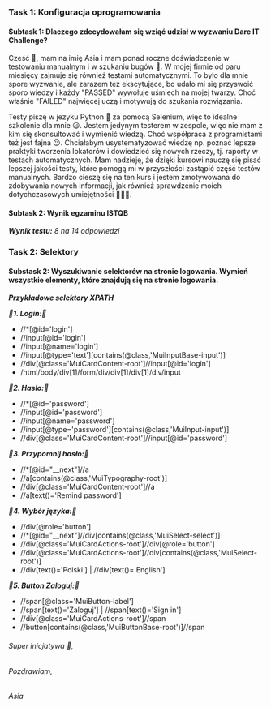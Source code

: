 
### **Task 1: Konfiguracja oprogramowania**
#### **Subtask 1: Dlaczego zdecydowałam się wziąć udział w wyzwaniu Dare IT Challenge?**

Cześć :wave:, mam na imię Asia i mam ponad roczne doświadczenie w testowaniu manualnym i w szukaniu bugów :bug:. W mojej firmie od paru miesięcy zajmuje się również testami automatycznymi.
To było dla mnie spore wyzwanie, ale zarazem też ekscytujące, bo udało mi się przyswoić sporo wiedzy i każdy "PASSED" wywołuje uśmiech na mojej twarzy. 
Choć właśnie "FAILED" najwięcej uczą i motywują do szukania rozwiązania.

Testy piszę w jezyku Python :snake: za pomocą Selenium, więc to idealne szkolenie dla mnie :smiley:. Jestem jedynym testerem w zespole, więc nie mam z kim się skonsultować i wymienić wiedzą.
Choć współpraca z programistami też jest fajna :wink:. Chciałabym usystematyzować wiedzę np. poznać lepsze praktyki tworzenia lokatorów i dowiedzieć się nowych rzeczy, tj. raporty w testach automatycznych.
Mam nadzieję, że dzięki kursowi nauczę się pisać lepszej jakości testy, które pomogą mi w przyszłości zastąpić część testów manualnych. 
Bardzo cieszę się na ten kurs i jestem zmotywowana do zdobywania nowych informacji, jak również sprawdzenie moich dotychczasowych umiejętności :muscle::woman_student:.

#### **Subtask 2: Wynik egzaminu ISTQB**
***Wynik testu:*** *8 na 14 odpowiedzi*

### **Task 2: Selektory**
#### **Substask 2: Wyszukiwanie selektorów na stronie logowania. Wymień wszystkie elementy, które znajdują się na stronie logowania.**

***Przykładowe selektory XPATH***

***:construction:1. Login::construction:***
- //*[@id='login']
- //input[@id='login']
- //input[@name='login']
- //input[@type='text'][contains(@class,'MuiInputBase-input')]
- //div[@class='MuiCardContent-root']//input[@id='login']
- /html/body/div[1]/form/div/div[1]/div[1]/div/input

***:construction:2. Hasło::construction:***
- //*[@id='password']
- //input[@id='password']
- //input[@name='password']
- //input[@type='password'][contains(@class,'MuiInput-input')]
- //div[@class='MuiCardContent-root']//input[@id='password']

***:construction:3. Przypomnij hasło::construction:***
- //*[@id="__next"]//a
- //a[contains(@class,'MuiTypography-root')]
- //div[@class='MuiCardContent-root']//a
- //a[text()='Remind password']

***:construction:4. Wybór języka::construction:***
- //div[@role='button']
- //*[@id="__next"]//div[contains(@class,'MuiSelect-select')]
- //div[@class='MuiCardActions-root']//div[@role='button']
- //div[@class='MuiCardActions-root']//div[contains(@class,'MuiSelect-root')]
- //div[text()='Polski'] | //div[text()='English'] 

***:construction:5. Button Zaloguj::construction:***
- //span[@class='MuiButton-label']
- //span[text()='Zaloguj'] | //span[text()='Sign in']
- //div[@class='MuiCardActions-root']//span
- //button[contains(@class,'MuiButtonBase-root')]//span

###### *Super inicjatywa :sunflower:,*
###### *Pozdrawiam,*
###### *Asia*

